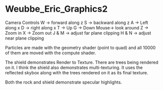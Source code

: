 # Weubbe_Eric_Graphics2

Camera Controls
W -> forward along z
S -> backward along z
A -> Left along x
D -> right along x
T -> Up
G -> Down
Mouse-> look around
Z -> Zoom in
X -> Zoom out
J & M -> adjust far plane clipping
H & N -> adjust near plane clipping

Particles are made with the geometry shader (point to quad) and all 10000 of them are moved with the compute shader.

The shield demonstrates Render to Texture. There are trees being rendered on it.
I think the shield also demonstrates multi-texturing. It uses the reflected skybox along with the trees rendered on it as its final texture.

Both the rock and shield demonstrate specular highlights.